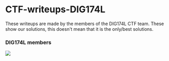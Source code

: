 # CTF-writeups-DIG174L
These writeups are made by the members of the DIG174L CTF team. These show our solutions, this doesn't mean that it is the only/best solutions.

### DIG174L members

<a href="https://github.com/Phil-ip-M/CTF-writeups-DIG174L/contributors">
  <img src="https://contributors-img.web.app/image?repo=Phil-ip-M/CTF-writeups-DIG174L" />
</a>
